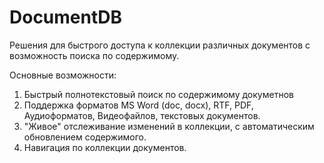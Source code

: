 # DocumentDB

Решения для быстрого доступа к коллекции различных документов с возможность поиска по содержимому.

Основные возможности:
1. Быстрый полнотекстовый поиск по содержимому докуметнов
2. Поддержка форматов MS Word (doc, docx), RTF, PDF, Аудиоформатов, Видеофайлов, текстовых документов.
3. "Живое" отслеживание изменений в коллекции, с автоматическим обновлением содержимого.
4. Навигация по коллекции документов.

